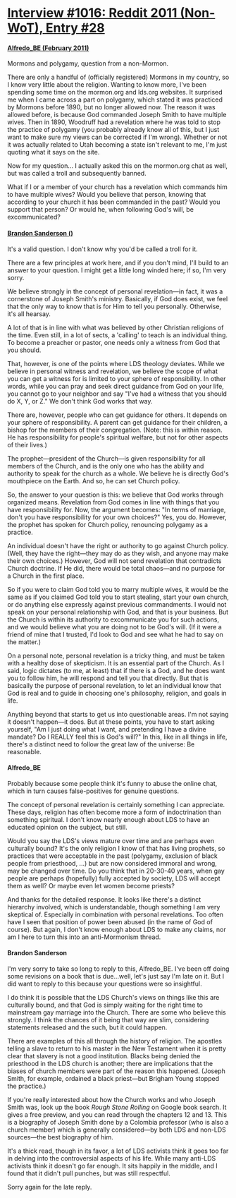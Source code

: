 # [Interview #1016: Reddit 2011 (Non-WoT), Entry #28](https://www.theoryland.com/intvmain.php?i=1016#28)

#### [Alfredo\_BE (February 2011)](http://www.reddit.com/r/lds/comments/fhrrm/mormons_and_polygamy_question_from_a_nonmormon/)

Mormons and polygamy, question from a non-Mormon.

There are only a handful of (officially registered) Mormons in my country, so I know very little about the religion. Wanting to know more, I've been spending some time on the mormon.org and lds.org websites.
It surprised me when I came across a part on polygamy, which stated it was practiced by Mormons before 1890, but no longer allowed now. The reason it was allowed before, is because God commanded Joseph Smith to have multiple wives. Then in 1890, Woodruff had a revelation where he was told to stop the practice of polygamy (you probably already know all of this, but I just want to make sure my views can be corrected if I'm wrong). Whether or not it was actually related to Utah becoming a state isn't relevant to me, I'm just quoting what it says on the site.

Now for my question... I actually asked this on the mormon.org chat as well, but was called a troll and subsequently banned.

What if I or a member of your church has a revelation which commands him to have multiple wives? Would you believe that person, knowing that according to your church it has been commanded in the past? Would you support that person? Or would he, when following God's will, be excommunicated?

#### [Brandon Sanderson ()](http://www.reddit.com/r/lds/comments/fhrrm/mormons_and_polygamy_question_from_a_nonmormon/c1g1lxy)

It's a valid question. I don't know why you'd be called a troll for it.

There are a few principles at work here, and if you don't mind, I'll build to an answer to your question. I might get a little long winded here; if so, I'm very sorry.

We believe strongly in the concept of personal revelation—in fact, it was a cornerstone of Joseph Smith's ministry. Basically, if God does exist, we feel that the only way to know that is for Him to tell you personally. Otherwise, it's all hearsay.

A lot of that is in line with what was believed by other Christian religions of the time. Even still, in a lot of sects, a 'calling' to teach is an individual thing. To become a preacher or pastor, one needs only a witness from God that you should.

That, however, is one of the points where LDS theology deviates. While we believe in personal witness and revelation, we believe the scope of what you can get a witness for is limited to your sphere of responsibility. In other words, while you can pray and seek direct guidance from God on your life, you cannot go to your neighbor and say "I've had a witness that you should do X, Y, or Z." We don't think God works that way.

There are, however, people who can get guidance for others. It depends on your sphere of responsibility. A parent can get guidance for their children, a bishop for the members of their congregation. (Note: this is within reason. He has responsibility for people's spiritual welfare, but not for other aspects of their lives.)

The prophet—president of the Church—is given responsibility for all members of the Church, and is the only one who has the ability and authority to speak for the church as a whole. We believe he is directly God's mouthpiece on the Earth. And so, he can set Church policy.

So, the answer to your question is this: we believe that God works through organized means. Revelation from God comes in line with things that you have responsibility for. Now, the argument becomes: "In terms of marriage, don't you have responsibility for your own choices?" Yes, you do. However, the prophet has spoken for Church policy, renouncing polygamy as a practice.

An individual doesn't have the right or authority to go against Church policy. (Well, they have the right—they may do as they wish, and anyone may make their own choices.) However, God will not send revelation that contradicts Church doctrine. If He did, there would be total chaos—and no purpose for a Church in the first place.

So if you were to claim God told you to marry multiple wives, it would be the same as if you claimed God told you to start stealing, start your own church, or do anything else expressly against previous commandments. I would not speak on your personal relationship with God, and that is your business. But the Church is within its authority to excommunicate you for such actions, and we would believe what you are doing not to be God's will. (If it were a friend of mine that I trusted, I'd look to God and see what he had to say on the matter.)

On a personal note, personal revelation is a tricky thing, and must be taken with a healthy dose of skepticism. It is an essential part of the Church. As I said, logic dictates (to me, at least) that if there is a God, and he does want you to follow him, he will respond and tell you that directly. But that is basically the purpose of personal revelation, to let an individual know that God is real and to guide in choosing one's philosophy, religion, and goals in life.

Anything beyond that starts to get us into questionable areas. I'm not saying it doesn't happen—it does. But at these points, you have to start asking yourself, "Am I just doing what I want, and pretending I have a divine mandate? Do I REALLY feel this is God's will?" In this, like in all things in life, there's a distinct need to follow the great law of the universe: Be reasonable.

#### Alfredo\_BE

Probably because some people think it's funny to abuse the online chat, which in turn causes false-positives for genuine questions.

The concept of personal revelation is certainly something I can appreciate. These days, religion has often become more a form of indoctrination than something spiritual. I don't know nearly enough about LDS to have an educated opinion on the subject, but still.

Would you say the LDS's views mature over time and are perhaps even culturally bound? It's the only religion I know of that has living prophets, so practices that were acceptable in the past (polygamy, exclusion of black people from priesthood, ...) but are now considered immoral and wrong, may be changed over time. Do you think that in 20-30-40 years, when gay people are perhaps (hopefully) fully accepted by society, LDS will accept them as well? Or maybe even let women become priests?

And thanks for the detailed response. It looks like there's a distinct hierarchy involved, which is understandable, though something I am very skeptical of. Especially in combination with personal revelations. Too often have I seen that position of power been abused (in the name of God of course). But again, I don't know enough about LDS to make any claims, nor am I here to turn this into an anti-Mormonism thread.

#### Brandon Sanderson

I'm very sorry to take so long to reply to this, Alfredo\_BE. I've been off doing some revisions on a book that is due...well, let's just say I'm late on it. But I did want to reply to this because your questions were so insightful.

I do think it is possible that the LDS Church's views on things like this are culturally bound, and that God is simply waiting for the right time to mainstream gay marriage into the Church. There are some who believe this strongly. I think the chances of it being that way are slim, considering statements released and the such, but it could happen.

There are examples of this all through the history of religion. The apostles telling a slave to return to his master in the New Testament when it is pretty clear that slavery is not a good institution. Blacks being denied the priesthood in the LDS church is another; there are implications that the biases of church members were part of the reason this happened. (Joseph Smith, for example, ordained a black priest—but Brigham Young stopped the practice.)

If you're really interested about how the Church works and who Joseph Smith was, look up the book
*Rough Stone Rolling*
on Google book search. It gives a free preview, and you can read through the chapters 12 and 13. This is a biography of Joseph Smith done by a Colombia professor (who is also a church member) which is generally considered—by both LDS and non-LDS sources—the best biography of him.

It's a thick read, though in its favor, a lot of LDS activists think it goes too far in delving into the controversial aspects of his life. While many anti-LDS activists think it doesn't go far enough. It sits happily in the middle, and I found that it didn't pull punches, but was still respectful.

Sorry again for the late reply.

